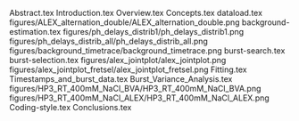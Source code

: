 Abstract.tex
Introduction.tex
Overview.tex
Concepts.tex
dataload.tex
figures/ALEX_alternation_double/ALEX_alternation_double.png
background-estimation.tex
figures/ph_delays_distrib1/ph_delays_distrib1.png
figures/ph_delays_distrib_all/ph_delays_distrib_all.png
figures/background_timetrace/background_timetrace.png
burst-search.tex
burst-selection.tex
figures/alex_jointplot/alex_jointplot.png
figures/alex_jointplot_fretsel/alex_jointplot_fretsel.png
Fitting.tex
Timestamps_and_burst_data.tex
Burst_Variance_Analysis.tex
figures/HP3_RT_400mM_NaCl_BVA/HP3_RT_400mM_NaCl_BVA.png
figures/HP3_RT_400mM_NaCl_ALEX/HP3_RT_400mM_NaCl_ALEX.png
Coding-style.tex
Conclusions.tex
